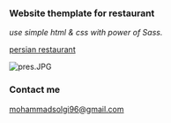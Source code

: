 ### Website themplate for restaurant

_use simple html & css with power of Sass._

[persian restaurant](https://solgideveloper.github.io/Persian-Restaurant/ "Go to Live")

![pres.JPG]({{site.baseurl}}/pres.JPG)

### Contact me

[mohammadsolgi96@gmail.com](mailto:mohammadsolgi96@gmail.com)
